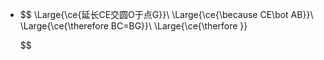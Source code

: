 -
  $$
  \Large{\ce{延长CE交圆O于点G}}\\
  \Large{\ce{\because CE\bot AB}}\\
  \Large{\ce{\therefore BC=BG}}\\
  \Large{\ce{\therfore }}
  
  
  
  
  $$